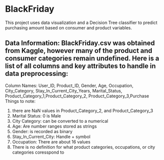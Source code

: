 # BlackFriday
This project uses data visualization and a Decision Tree classifier to predict purchasing amount based on consumer and product variables.

## Data Information: BlackFriday.csv was obtained from Kaggle, however many of the product and consumer categories remain undefined. Here is a list of all columns and key attributes to handle in data preprocessing: 


Column Names: User_ID, Product_ID, Gender, Age, Occupation, City_Category, Stay_In_Current_City_Years,
Marital_Status, Product_Category_1,Product_Category_2, Product_Category_3,Purchase
Things to note: 
1. there are NaN values in Product_Category_2, and Product_Category_3
2. Marital Status: 0 is Male
3. City Category: can be converted to a numerical
4. Age: Are number ranges stored as strings
5. Gender: is recorded as binary
6. Stay_In_Current_City: Handle + symbol
7. Occupation: There are about 16 values
8. There is no definition for what product categories, occupations, or city categories coresspond to
     

